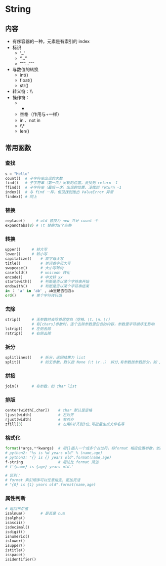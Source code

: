 # String
## 内容
- 有序容器的一种，元素是有索引的 index
- 标识
	- ‘…’
	- “…”
	- “””…”””
- 与数值的转换
	- int()
	- float()
	- str()
- 转义符：\\\\
- 操作符： 
	- +
	- 空格（作用与+一样）
	- in 、not in
	- \\\\\*
	- len()
## 常用函数
### 查找
```python
s = "Hello"
count()  # 子字符串出现的次数
find()   # 子字符串（第一次）出现的位置，没找到 return -1
ffind()  # 子字符串（最后一次）出现的位置，没找到 return -1
index()  # 与 find 一样，但没找到抛出 ValueError 异常
findex() # 同上
```
### 替换
```python
replace()     # old 替换为 new 共计 count 个
expandtabs(8) # \t 替换为8个空格
```
### 转换
```python
upper() 	# 转大写
lower()		# 转小写
capitalize()	# 首字母大写
title()			# 单词首字母大写
swapcase()		# 大小写转向
casefold()		# unicode 转化
encode()		# 中文转 xx
startswith()	# 判断是否以某个字符串开始
endswith()		# 判断是否以某个字符串结束
in ： 'a' in 'ab' , ab里是否包含a
ord()		# 单个字符转码值
```
### 去除
```python
strip()		# 无参数时去除首尾空白（空格、\t、\n、\r）
			# 有[chars]参数时，逐个去除参数里包含的内容，参数里字符顺序无影响
lstrip()	# 左侧去除
rstrip()	# 右侧去除
```
### 拆分
```python
splitlines()	# 拆分，返回结果为 list
split()			# 如无参数，默认按 None（\t \r..） 拆分,有参数按参数拆分，如',' 第二个参数可以指定拆分次数 maxsplit=1
```
### 拼接
```python
join()		# 有参数，如 char list
```
### 排版
```python
center(width[,char])	# char 默认是空格
ljust(width)			# 左对齐
rjust(width)			# 右对齐
zfill(3)				# 左用0补齐到3位,可批量生成文件名等
```
### 格式化
```python
format(*args,**kwargs)	# 用{}插入一个或多个占位符，将format 相应位置参数，依次放到占位符
# python2: "%s is %d years old" % (name,age)
# python3: "{} is {} years old".format(name,age)
f-string				# 用法比 format 简洁
# f'{name} is {age} years old.'

# 区别：
# format 索引顺序可以任意指定，更加灵活
# "{0} is {1} years old".format(name,age)
```
### 属性判断
```python
# 返回布尔值
isalnum()		# 是否是 num
isalpha()
isascii()
isdecimal()
isdigit()
isnumeric()
islower()
isupper()
istitle()
isspace()
isidentifier() 
```